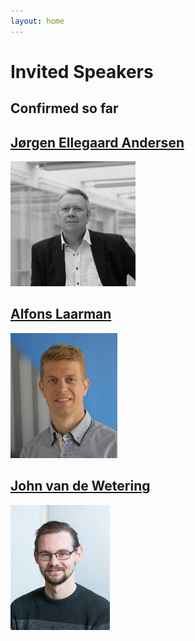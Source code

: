 ```yaml
---
layout: home
---
```


# Invited Speakers

## Confirmed so far

## [Jørgen Ellegaard Andersen](https://www.sdu.dk/da/forskning/dias/researchers/chairs/joergen-ellegaard-andersen)

<img src="assets/images/joergen.jpg" alt="Jørgen" height="200"/>

## [Alfons Laarman](https://alfons.laarman.com/)

<img src="assets/images/alfons.jpg" alt="Alfons" height="200"/>

## [John van de Wetering](https://vdwetering.name/)

<img src="assets/images/john.jpg" alt="John" height="200"/>
